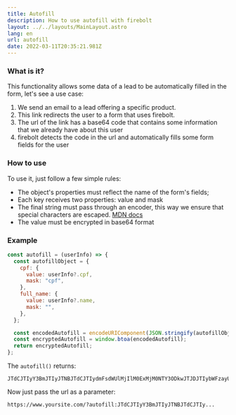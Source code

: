 ```yaml
---
title: Autofill
description: How to use autofill with firebolt
layout: ../../layouts/MainLayout.astro
lang: en
url: autofill
date: 2022-03-11T20:35:21.981Z
---
```


### What is it?

This functionality allows some data of a lead to be automatically filled in the form, let's see a use case:

1. We send an email to a lead offering a specific product.
2. This link redirects the user to a form that uses firebolt.
3. The url of the link has a base64 code that contains some information that we already have about this user
4. firebolt detects the code in the url and automatically fills some form fields for the user

### How to use

To use it, just follow a few simple rules:

- The object's properties must reflect the name of the form's fields;
- Each key receives two properties: value and mask
- The final string must pass through an encoder, this way we ensure that special characters are escaped. [MDN docs](https://developer.mozilla.org/en-US/docs/Web/JavaScript/Reference/Global_Objects/encodeURIComponent)
- The value must be encrypted in base64 format

### Example

```jsx
const autofill = (userInfo) => {
  const autofillObject = {
    cpf: {
      value: userInfo?.cpf,
      mask: "cpf",
    },
    full_name: {
      value: userInfo?.name,
      mask: "",
    },
  };

  const encodedAutofill = encodeURIComponent(JSON.stringify(autofillObject));
  const encryptedAutofill = window.btoa(encodedAutofill);
  return encryptedAutofill;
};
```

The `autofill()` returns:

```plaintext
JTdCJTIyY3BmJTIyJTNBJTdCJTIydmFsdWUlMjIlM0ExMjM0NTY3ODkwJTJDJTIybWFzayUyMiUzQSUyMmNwZiUyMiU3RCUyQyUyMmZ1bGxfbmFtZSUyMiUzQSU3QiUyMnZhbHVlJTIyJTNBJTIySm9obiUyMERvZSUyMiUyQyUyMm1hc2slMjIlM0ElMjIlMjIlN0QlN0Q=
```

Now just pass the url as a parameter:

```plaintext
https://www.yoursite.com/?autofill:JTdCJTIyY3BmJTIyJTNBJTdCJTIy...
```
